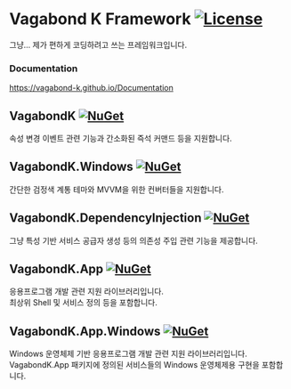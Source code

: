# Vagabond K Framework [![License](https://img.shields.io/badge/license-LGPL--2.1-blue.svg)](https://licenses.nuget.org/LGPL-2.1-only)   
그냥... 제가 편하게 코딩하려고 쓰는 프레임워크입니다.
### Documentation
https://vagabond-k.github.io/Documentation

## VagabondK [![NuGet](https://img.shields.io/nuget/v/VagabondK.svg)](https://www.nuget.org/packages/VagabondK/)   
속성 변경 이벤트 관련 기능과 간소화된 즉석 커맨드 등을 지원합니다.

## VagabondK.Windows [![NuGet](https://img.shields.io/nuget/v/VagabondK.Windows.svg)](https://www.nuget.org/packages/VagabondK.Windows/)   
간단한 검정색 계통 테마와 MVVM을 위한 컨버터들을 지원합니다.

## VagabondK.DependencyInjection [![NuGet](https://img.shields.io/nuget/v/VagabondK.DependencyInjection.svg)](https://www.nuget.org/packages/VagabondK.DependencyInjection/)   
그냥 특성 기반 서비스 공급자 생성 등의 의존성 주입 관련 기능을 제공합니다. 

## VagabondK.App [![NuGet](https://img.shields.io/nuget/v/VagabondK.App.svg)](https://www.nuget.org/packages/VagabondK.App/)   
응용프로그램 개발 관련 지원 라이브러리입니다.  
최상위 Shell 및 서비스 정의 등을 포함합니다.

## VagabondK.App.Windows [![NuGet](https://img.shields.io/nuget/v/VagabondK.App.Windows.svg)](https://www.nuget.org/packages/VagabondK.App.Windows/)   
Windows 운영체제 기반 응용프로그램 개발 관련 지원 라이브러리입니다.  
VagabondK.App 패키지에 정의된 서비스들의 Windows 운영체제용 구현을 포함합니다.
